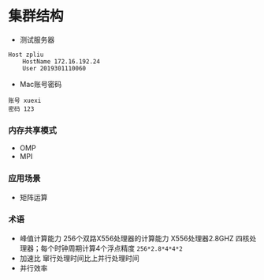 # 集群结构
+ 测试服务器
```
Host zpliu
    HostName 172.16.192.24
    User 2019301110060
```

+ Mac账号密码
```
账号 xuexi
密码 123 
```
### 内存共享模式
- OMP 
- MPI


### 应用场景
- 矩阵运算

### 术语
- 峰值计算能力
  256个双路X556处理器的计算能力
  X556处理器2.8GHZ 四核处理器；每个时钟周期计算4个浮点精度
  `256*2.8*4*4*2`
- 加速比
 窜行处理时间比上并行处理时间
- 并行效率
  



